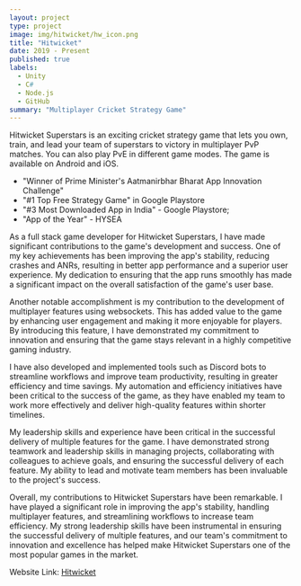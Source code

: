 ```yaml
---
layout: project
type: project
image: img/hitwicket/hw_icon.png
title: "Hitwicket"
date: 2019 - Present
published: true
labels:
  - Unity
  - C#
  - Node.js
  - GitHub
summary: "Multiplayer Cricket Strategy Game"
---
```



Hitwicket Superstars is an exciting cricket strategy game that lets you own, train, and lead your team of superstars to victory in multiplayer PvP matches. You can also play PvE in different game modes. The game is available on Android and iOS.
<ul>
<li>"Winner of Prime Minister's Aatmanirbhar Bharat App Innovation Challenge"</li>
<li>"#1 Top Free Strategy Game" in Google Playstore</li>
<li>"#3 Most Downloaded App in India" - Google Playstore; </li>
<li>"App of the Year" - HYSEA</li>
</ul>



As a full stack game developer for Hitwicket Superstars, I have made significant contributions to the game's development and success. One of my key achievements has been improving the app's stability, reducing crashes and ANRs, resulting in better app performance and a superior user experience. My dedication to ensuring that the app runs smoothly has made a significant impact on the overall satisfaction of the game's user base.

Another notable accomplishment is my contribution to the development of multiplayer features using websockets. This has added value to the game by enhancing user engagement and making it more enjoyable for players. By introducing this feature, I have demonstrated my commitment to innovation and ensuring that the game stays relevant in a highly competitive gaming industry.

I have also developed and implemented tools such as Discord bots to streamline workflows and improve team productivity, resulting in greater efficiency and time savings. My automation and efficiency initiatives have been critical to the success of the game, as they have enabled my team to work more effectively and deliver high-quality features within shorter timelines.

My leadership skills and experience have been critical in the successful delivery of multiple features for the game. I have demonstrated strong teamwork and leadership skills in managing projects, collaborating with colleagues to achieve goals, and ensuring the successful delivery of each feature. My ability to lead and motivate team members has been invaluable to the project's success.

Overall, my contributions to Hitwicket Superstars have been remarkable. I have played a significant role in improving the app's stability, handling multiplayer features, and streamlining workflows to increase team efficiency. My strong leadership skills have been instrumental in ensuring the successful delivery of multiple features, and our team's commitment to innovation and excellence has helped make Hitwicket Superstars one of the most popular games in the market.



Website Link: <a href="https://hitwicket.com"><i class="large github icon "></i>Hitwicket</a>
